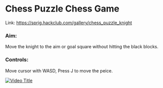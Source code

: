 # Chess Puzzle Chess Game
Link: https://sprig.hackclub.com/gallery/chess_puzzle_knight 

### Aim:
Move the knight to the aim or goal square without hitting the black blocks.

### Controls:
Move cursor with WASD, Press J to move the peice.

[![Video Title](https://img.youtube.com/vi/rzEDidb87Sk/0.jpg)](https://www.youtube.com/watch?v=rzEDidb87Sk)
